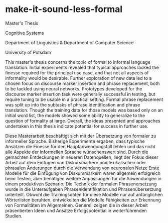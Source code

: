 # make-it-sound-less-formal

Master's Thesis 

Cognitive Systems

Department of Linguistics & Department of Computer Science

University of Potsdam

This master's thesis concerns the topic of formal to informal language translation. Initial experiments revealed that typical approaches lacked the finesse required for the principal use case, and that not all aspects of informality would be desirable. Further exploration of new data led to a chosen focus on discourse marker insertion and phrase replacement, both to be tackled using neural networks. Prototypes developed for the discourse marker insertion task were generally successful in testing, but require tuning to be usable in a practical setting. Formal phrase replacement was split up into the subtasks of phrase identification and phrase translation. Though the training data for those models was based only on an initial word list, the models showed some ability to generalize to the question of formality at large. Overall, the ideas presented and approaches undertaken in this thesis indicate potential for success in further use.

Diese Masterarbeit beschäftigt sich mit der Übersetzung von formaler zu informeller Sprache. Bisherige Experimente ergaben, dass typische Ansätzen die Finesse für den Hauptanwendungsfall fehlen und das nicht alle Aspekte der informellen Sprache wünschenswert sind. Durch die gemachten Entdeckungen in neueren Datenquellen, liegt der Fokus dieser Arbeit auf dem Einfügen von Diskursmarkern und lexikalischen oder phrasalen Änderungen durch die Verwendung von neuronalen Netze Erste Modelle für die Einfügung von Diskursmarkern waren allgemein erfolgreich beim Testen, aber benötigen weitere Anpassungen für die Anwendungen in einem produktiven Szenario. Die Technik der formalen Phrasenersetzung wurde in die Unteraufgaben Phrasenidentifikation und Phrasenübersetzung unterteilt. Obwohl die Trainingsdaten für diese Modelle nur auf anfänglichen Wörterlisten beruhten, entwickelten die Modelle Fähigkeiten zur Erkennung von Formalitäten im Allgemeinen. Generell zeigen die in dieser Arbeit präsentierten Ideen und Ansätze Erfolgspotential in weiterführenden Studien.

